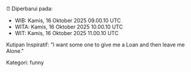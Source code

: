 ⏰ Diperbarui pada:
- WIB: Kamis, 16 Oktober 2025 09.00.10 UTC
- WITA: Kamis, 16 Oktober 2025 10.00.10 UTC
- WIT: Kamis, 16 Oktober 2025 11.00.10 UTC

Kutipan Inspiratif:
"I want some one to give me a Loan and then leave me Alone."


Kategori: funny

